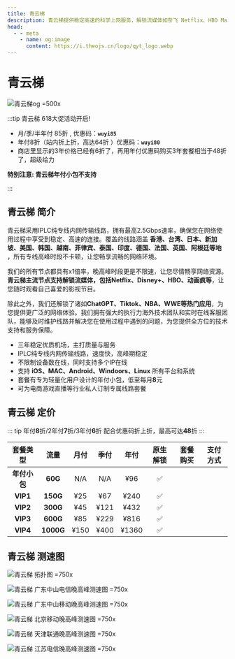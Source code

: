 ```yaml
---
title: 青云梯
description: 青云梯提供稳定高速的科学上网服务，解锁流媒体如奈飞 Netflix、HBO Max、Disney+等，支持多平台设备，并且拥有全球多个节点，特别适用于出国服务和流媒体加速。
head:
  - - meta
    - name: og:image
      content: https://i.theojs.cn/logo/qyt_logo.webp
---
```


# 青云梯

![青云梯og =500x](https://i.theojs.cn/logo/qyt_logo.webp '青云梯')

:::tip 青云梯 618大促活动开启!

- 月/季/半年付 85折 , 优惠码：**`wuyi85`**
- 年付8折（站内折上折，高达64折 ）优惠码：**`wuyi80`**
- 商店里显示的3年价格已经有6折了，再用年付优惠码购买3年套餐相当于48折了，超级给力

**特别注意: 青云梯年付小包不支持**

:::

<Links
  :items="[
    {
      name: '青云梯 618大促活动开启!',
      desc: '活动时间：即日起至2025年06月30日23点59分',
      link: 'https://itheo.top/qyt',
      rel: 'sponsored',
      image: { src: 'https://i.theojs.cn/logo/qyt.webp', alt: '青云梯logo' }
    }
  ]"
/>

## 青云梯 简介 <Pill name="青云梯官网" link="https://itheo.top/qyt" image="https://i.theojs.cn/logo/qyt.webp" alt="青云梯logo" rel="sponsored"/>

青云梯采用IPLC纯专线内网传输线路，拥有最高2.5Gbps速率，确保您在网络使用过程中享受到稳定、高速的连接。覆盖的线路涵盖 **香港、台湾、日本、新加坡、美国、韩国、越南、菲律宾、泰国、印度、德国、法国、英国、阿根廷等地** ，所有专线高峰时段不卡顿，让您畅享流畅的网络环境。

我们的所有节点都具有x1倍率，晚高峰时段更是不限速，让您尽情畅享网络资源。**青云梯主流节点支持解锁流媒体，包括Netflix、Disney+、HBO、动画疯等**，让您随时观看自己喜爱的影视节目。

除此之外，我们还解锁了诸如**ChatGPT、Tiktok、NBA、WWE等热门应用**，为您提供更广泛的网络体验。我们拥有强大的执行力海外技术团队和实时在线客服团队，能够及时维护线路并解决您在使用过程中遇到的问题，为您提供全方位的技术支持和服务保障。

- 三年稳定优质机场，主打质量与服务
- IPLC纯专线内网传输线路，速度快，高峰期稳定
- 不限制设备数在线，同时支持多个IP在线
- 支持 **iOS、MAC、Android、Windoors、Linux** 所有平台和系统
- 套餐有专为轻量化用户设计的年付小包，低至每月**8**元
- 可为电商游戏直播等行业私人订制专属线路套餐

## 青云梯 定价

::: tip
年付**8**折/2年付**7**折/3年付**6**折 配合优惠码折上折，最高可达**48**折
:::

|   套餐类型   |   流量    | 月付 | 季付 | 年付  | 原生解锁 |                               套餐购买                                |                                       支付方式                                       |
| :----------: | :-------: | :--: | :--: | :---: | :------: | :-------------------------------------------------------------------: | :----------------------------------------------------------------------------------: |
| **年付小包** |  **60G**  | N/A  | N/A  |  ¥96  |    ✅    | <Pill name="立即购买" link="https://itheo.top/qyt" rel="sponsored" /> | <iconify-icon icon="bi:alipay" style="color: #1677FF;font-size:24px"></iconify-icon> |
|   **VIP1**   | **150G**  | ¥25  | ¥67  | ¥240  |    ✅    | <Pill name="立即购买" link="https://itheo.top/qyt" rel="sponsored" /> | <iconify-icon icon="bi:alipay" style="color: #1677FF;font-size:24px"></iconify-icon> |
|   **VIP2**   | **300G**  | ¥45  | ¥121 | ¥432  |    ✅    | <Pill name="立即购买" link="https://itheo.top/qyt" rel="sponsored" /> | <iconify-icon icon="bi:alipay" style="color: #1677FF;font-size:24px"></iconify-icon> |
|   **VIP3**   | **600G**  | ¥85  | ¥229 | ¥816  |    ✅    | <Pill name="立即购买" link="https://itheo.top/qyt" rel="sponsored" /> | <iconify-icon icon="bi:alipay" style="color: #1677FF;font-size:24px"></iconify-icon> |
|   **VIP4**   | **1000G** | ¥150 | ¥400 | ¥1360 |    ✅    | <Pill name="立即购买" link="https://itheo.top/qyt" rel="sponsored" /> | <iconify-icon icon="bi:alipay" style="color: #1677FF;font-size:24px"></iconify-icon> |

## 青云梯 测速图

![青云梯 拓扑图 =750x](https://i.theojs.cn/airport/qyt_entrance.webp)

![青云梯 广东中山电信晚高峰测速图 =750x](https://i.theojs.cn/airport/qyt_telecom.webp)

![青云梯 广东中山移动晚高峰测速图 =750x](https://i.theojs.cn/airport/qyt.webp)

![青云梯 北京移动晚高峰测速图 =750x](https://i.theojs.cn/airport/qyt_mobile.webp)

![青云梯 天津联通晚高峰测速图 =750x](https://i.theojs.cn/airport/qyt_unicom.webp)

![青云梯 江苏电信晚高峰测速图 =750x](https://i.theojs.cn/airport/galaxy_jiangsu_telecom.webp)
